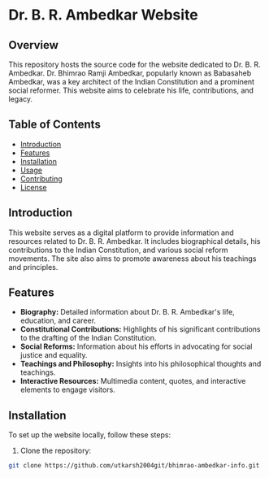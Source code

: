 # Dr. B. R. Ambedkar Website

## Overview

This repository hosts the source code for the website dedicated to Dr. B. R. Ambedkar. Dr. Bhimrao Ramji Ambedkar, popularly known as Babasaheb Ambedkar, was a key architect of the Indian Constitution and a prominent social reformer. This website aims to celebrate his life, contributions, and legacy.

## Table of Contents

- [Introduction](#introduction)
- [Features](#features)
- [Installation](#installation)
- [Usage](#usage)
- [Contributing](#contributing)
- [License](#license)

## Introduction

This website serves as a digital platform to provide information and resources related to Dr. B. R. Ambedkar. It includes biographical details, his contributions to the Indian Constitution, and various social reform movements. The site also aims to promote awareness about his teachings and principles.

## Features

- **Biography:** Detailed information about Dr. B. R. Ambedkar's life, education, and career.
- **Constitutional Contributions:** Highlights of his significant contributions to the drafting of the Indian Constitution.
- **Social Reforms:** Information about his efforts in advocating for social justice and equality.
- **Teachings and Philosophy:** Insights into his philosophical thoughts and teachings.
- **Interactive Resources:** Multimedia content, quotes, and interactive elements to engage visitors.

## Installation

To set up the website locally, follow these steps:

1. Clone the repository:

```bash
git clone https://github.com/utkarsh2004git/bhimrao-ambedkar-info.git
